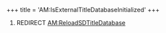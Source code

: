 +++
title = 'AM:IsExternalTitleDatabaseInitialized'
+++

1.  REDIRECT
    [AM:ReloadSDTitleDatabase](AM:ReloadSDTitleDatabase "wikilink")